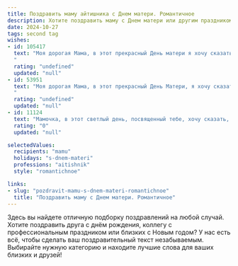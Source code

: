 ```yaml
---
title: Поздравить маму айтишника с Днем матери. Романтичное
description: Хотите поздравить маму с Днем матери или другим праздником? Наш ИИ создаст незабываемое поздравление, а вы обязательно выделитесь среди других.  
date: 2024-10-27
tags: second tag
wishes:
- id: 105417
  text: "Моя дорогая Мама, в этот прекрасный День матери я хочу сказать тебе, как сильно я тебя люблю.  Ты – мой самый надежный код, моя бесконечная оперативная память,  мой источник вдохновения, без которого все мои сложные алгоритмы жизни рушились бы. Твоя любовь – это самый мощный и стабильный процессор в моей душе, который работает без сбоев и всегда поддерживает меня. Спасибо тебе за всё!  Пусть твоя жизнь будет полна радости, света и нежности, как самый красивый и захватывающий код. С праздником!
  "
  rating: "undefined"
  updated: "null"
- id: 53951
  text: "Моя дорогая Мама, в этот прекрасный День Матери, я хочу сказать тебе, что ты –  лучший айтишник в моей жизни! Ты умеешь решать любые проблемы, находить решения в самых сложных ситуациях и всегда готова поддержать меня в любых начинаниях. Спасибо за твою любовь, заботу и неоценимую поддержку. Счастья тебе, мама, крепкого здоровья и бесконечного вдохновения!
  "
  rating: "undefined"
  updated: "null"
- id: 11124
  text: "Мамочка, в этот светлый день, посвященный тебе, хочу сказать, как сильно я тебя люблю и ценю. Ты моя опора, мой свет и вдохновение. В мире IT, где каждый день мы решаем сложные задачи, ты – моя главная победа. Пусть каждый новый день приносит тебе радость и улыбки, как ты дарила их мне. С днем матери, моя дорогая! Ты – самое драгоценное сокровище в моей жизни."
  rating: "0"
  updated: "null"

selectedValues:
  recipients: "mamu"
  holidays: "s-dnem-materi"
  professions: "aitishnik"
  style: "romantichnoe"

links:
- slug: "pozdravit-mamu-s-dnem-materi-romantichnoe"
  title: "Поздравить маму с Днем матери. Романтичное"
---
```


Здесь вы найдете отличную подборку поздравлений на любой случай. 
Хотите поздравить друга с днём рождения, коллегу с профессиональным праздником или близких с Новым годом? У нас есть всё, чтобы сделать ваш поздравительный текст незабываемым. Выбирайте нужную категорию и находите лучшие слова для ваших близких и друзей!
